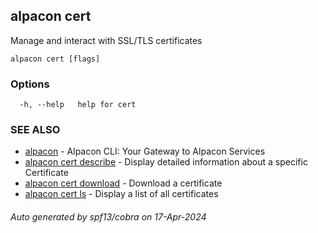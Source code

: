 ## alpacon cert

Manage and interact with SSL/TLS certificates

```
alpacon cert [flags]
```

### Options

```
  -h, --help   help for cert
```

### SEE ALSO

* [alpacon](alpacon.md)	 - Alpacon CLI: Your Gateway to Alpacon Services
* [alpacon cert describe](alpacon_cert_describe.md)	 - Display detailed information about a specific Certificate
* [alpacon cert download](alpacon_cert_download.md)	 - Download a certificate
* [alpacon cert ls](alpacon_cert_ls.md)	 - Display a list of all certificates

###### Auto generated by spf13/cobra on 17-Apr-2024
